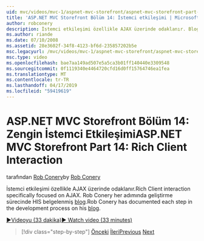 ```yaml
---
uid: mvc/videos/mvc-1/aspnet-mvc-storefront/aspnet-mvc-storefront-part-14-rich-client-interaction
title: 'ASP.NET MVC Storefront Bölüm 14: İstemci etkileşimi | Microsoft Docs'
author: robconery
description: İstemci etkileşimi özellikle AJAX üzerinde odaklanır. Blog geliştirme sürecinde her adımında Rob Conery belgelenen.
ms.author: riande
ms.date: 07/10/2008
ms.assetid: 28e3602f-34f8-4123-bf6d-235857202b5e
msc.legacyurl: /mvc/videos/mvc-1/aspnet-mvc-storefront/aspnet-mvc-storefront-part-14-rich-client-interaction
msc.type: video
ms.openlocfilehash: bae7aa149ad507e5a5ca3b01ff140440e3309548
ms.sourcegitcommit: 0f1119340e4464720cfd16d0ff15764746ea1fea
ms.translationtype: MT
ms.contentlocale: tr-TR
ms.lasthandoff: 04/17/2019
ms.locfileid: "59419619"
---
```

# <a name="aspnet-mvc-storefront-part-14-rich-client-interaction"></a><span data-ttu-id="77d6f-104">ASP.NET MVC Storefront Bölüm 14: Zengin İstemci Etkileşimi</span><span class="sxs-lookup"><span data-stu-id="77d6f-104">ASP.NET MVC Storefront Part 14: Rich Client Interaction</span></span>

<span data-ttu-id="77d6f-105">tarafından [Rob Conery](https://github.com/robconery)</span><span class="sxs-lookup"><span data-stu-id="77d6f-105">by [Rob Conery](https://github.com/robconery)</span></span>

<span data-ttu-id="77d6f-106">İstemci etkileşimi özellikle AJAX üzerinde odaklanır.</span><span class="sxs-lookup"><span data-stu-id="77d6f-106">Rich Client interaction specifically focused on AJAX.</span></span> <span data-ttu-id="77d6f-107">Rob Conery her adımında geliştirme sürecinde HIS belgelenmiş [blog](http://blog.wekeroad.com/mvc-storefront/mvcstore-part-14/).</span><span class="sxs-lookup"><span data-stu-id="77d6f-107">Rob Conery has documented each step in the development process on his [blog](http://blog.wekeroad.com/mvc-storefront/mvcstore-part-14/).</span></span>

[<span data-ttu-id="77d6f-108">&#9654;Videoyu (33 dakika)</span><span class="sxs-lookup"><span data-stu-id="77d6f-108">&#9654; Watch video (33 minutes)</span></span>](https://channel9.msdn.com/Blogs/ASP-NET-Site-Videos/aspnet-mvc-storefront-part-14-rich-client-interaction)

> [!div class="step-by-step"]
> <span data-ttu-id="77d6f-109">[Önceki](aspnet-mvc-storefront-part-13-dependency-injection.md)
> [İleri](aspnet-mvc-storefront-part-15-public-code-review.md)</span><span class="sxs-lookup"><span data-stu-id="77d6f-109">[Previous](aspnet-mvc-storefront-part-13-dependency-injection.md)
[Next](aspnet-mvc-storefront-part-15-public-code-review.md)</span></span>
